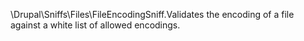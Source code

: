 \Drupal\Sniffs\Files\FileEncodingSniff.Validates the encoding of a file against a white list of allowed encodings.